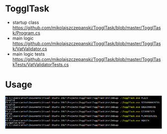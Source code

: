 # TogglTask

* startup class https://github.com/mikolajszczepanski/TogglTask/blob/master/TogglTask/Program.cs
* main logic https://github.com/mikolajszczepanski/TogglTask/blob/master/TogglTask/VatValidator.cs
* main logic tests https://github.com/mikolajszczepanski/TogglTask/blob/master/TogglTaskTests/VatValidatorTests.cs 

# Usage
![usage](https://github.com/mikolajszczepanski/TogglTask/blob/master/img/toggltask.PNG)
